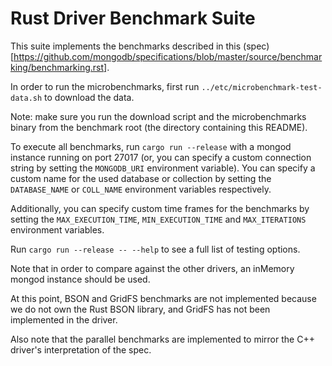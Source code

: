 # Rust Driver Benchmark Suite

This suite implements the benchmarks described in this (spec)[https://github.com/mongodb/specifications/blob/master/source/benchmarking/benchmarking.rst].

In order to run the microbenchmarks, first run `../etc/microbenchmark-test-data.sh` to download the data.

Note: make sure you run the download script and the microbenchmarks binary from the benchmark root (the directory containing this README).

To execute all benchmarks, run `cargo run --release` with a mongod instance running on port 27017 (or, you can specify a custom
connection string by setting the `MONGODB_URI` environment variable). You can specify a custom name for the used database or
collection by setting the `DATABASE_NAME` or `COLL_NAME` environment variables respectively.

Additionally, you can specify custom time frames for the benchmarks by setting the `MAX_EXECUTION_TIME`, `MIN_EXECUTION_TIME`
and `MAX_ITERATIONS` environment variables.

Run `cargo run --release -- --help` to see a full list of testing options.

Note that in order to compare against the other drivers, an inMemory mongod instance should be used.

At this point, BSON and GridFS benchmarks are not implemented because we do not own the Rust BSON library, and GridFS has not been implemented
in the driver.

Also note that the parallel benchmarks are implemented to mirror the C++ driver's interpretation of the spec.
